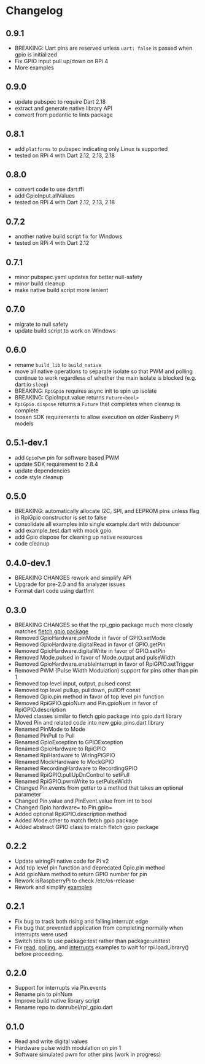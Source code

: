 # Changelog

## 0.9.1
* BREAKING: Uart pins are reserved unless `uart: false` is passed when gpio is initialized
* Fix GPIO input pull up/down on RPi 4
* More examples

## 0.9.0
* update pubspec to require Dart 2.18
* extract and generate native library API
* convert from pedantic to lints package

## 0.8.1
* add `platforms` to pubspec indicating only Linux is supported
* tested on RPi 4 with Dart 2.12, 2.13, 2.18

## 0.8.0
* convert code to use dart:ffi
* add GpioInput.allValues
* tested on RPi 4 with Dart 2.12, 2.13, 2.18

## 0.7.2
* another native build script fix for Windows
* tested on RPi 4 with Dart 2.12

## 0.7.1
* minor pubspec.yaml updates for better null-safety
* minor build cleanup
* make native build script more lenient

## 0.7.0
* migrate to null safety
* update build script to work on Windows

## 0.6.0
* rename `build_lib` to `build_native`
* move all native operations to separate isolate so that PWM and polling continue to work
  regardless of whether the main isolate is blocked (e.g. dart:io `sleep`)
* BREAKING: `RpiGpio` requires async init to spin up isolate
* BREAKING: GpioInput.value returns `Future<bool>`
* `RpiGpio.dispose` returns a `Future` that completes when cleanup is complete
* loosen SDK requirements to allow execution on older Rasberry Pi models

## 0.5.1-dev.1
* add `GpioPwm` pin for software based PWM
* update SDK requirement to 2.8.4
* update dependencies
* code style cleanup

## 0.5.0
* BREAKING: automatically allocate I2C, SPI, and EEPROM pins
    unless flag in RpiGpio constructor is set to false
* consolidate all examples into single example.dart with debouncer
* add example_test.dart with mock gpio
* add Gpio dispose for cleaning up native resources
* code cleanup

## 0.4.0-dev.1
* BREAKING CHANGES rework and simplify API
* Upgrade for pre-2.0 and fix analyzer issues
* Format dart code using dartfmt

## 0.3.0
* BREAKING CHANGES so that the rpi_gpio package much more closely matches
   [fletch gpio package](https://github.com/dart-lang/fletch/blob/master/pkg/gpio/lib/gpio.dart)
* Removed GpioHardware.pinMode         in favor of GPIO.setMode
* Removed GpioHardware.digitalRead     in favor of GPIO.getPin
* Removed GpioHardware.digitalWrite    in favor of GPIO.setPin
* Removed Mode.pulsed                  in favor of Mode.output and pulseWidth
* Removed GpioHardware.enableInterrupt in favor of RpiGPIO.setTrigger
* Removed PWM (Pulse Width Modulation) support for pins other than pin 1
* Removed top level input, output, pulsed const
* Removed top level pullup, pulldown, pullOff const
* Removed Gpio.pin method in favor of top level pin function
* Removed RpiGPIO.gpioNum and Pin.gpioNum in favor of RpiGPIO.description
* Moved classes similar to fletch gpio package into gpio.dart library
* Moved Pin and related code into new gpio_pins.dart library
* Renamed PinMode to Mode
* Renamed PinPull to Pull
* Renamed GpioException           to GPIOException
* Renamed GpioHardware            to RpiGPIO
* Renamed RpiHardware             to WiringPiGPIO
* Renamed MockHardware            to MockGPIO
* Renamed RecordingHardware       to RecordingGPIO
* Renamed RpiGPIO.pullUpDnControl to setPull
* Renamed RpiGPIO.pwmWrite        to setPulseWidth
* Changed Pin.events from getter to a method that takes an optional parameter
* Changed Pin.value and PinEvent.value from int to bool
* Changed Gpio.hardware= to Pin.gpio=
* Added optional RpiGPIO.description method
* Added Mode.other to match fletch gpio package
* Added abstract GPIO class to match fletch gpio package

## 0.2.2
* Update wiringPi native code for Pi v2
* Add top level pin function and deprecated Gpio.pin method
* Add gpioNum method to return GPIO number for pin
* Rework isRaspberryPi to check /etc/os-release
* Rework and simplify [examples](example)

## 0.2.1
* Fix bug to track both rising and falling interrupt edge
* Fix bug that prevented application from completing normally when interrupts were used
* Switch tests to use package:test rather than package:unittest
* Fix [read](example/read.dart), [polling](example/polling.dart), and [interrupts](example/interrupts.dart) examples
  to wait for rpi.loadLibrary() before proceeding.

## 0.2.0
* Support for interrupts via Pin.events
* Rename pin to pinNum
* Improve build native library script
* Rename repo to danrubel/rpi_gpio.dart

## 0.1.0
* Read and write digital values
* Hardware pulse width modulation on pin 1
* Software simulated pwm for other pins (work in progress)

